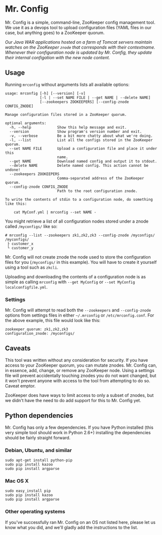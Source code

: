 Mr. Config
==========

Mr. Config is a simple, command-line, ZooKeeper config management tool. We use
it as a devops tool to upload configuration files (YAML files in our case, but
anything goes) to a ZooKeeper quorum.

*Our Java WAR applications hosted on a farm of Tomcat servers maintain watches
on the ZooKeeper `znode` that corresponds with their contextname. Whenever their
configuration node is updated by Mr. Config, they update their internal
configation with the new node content.*

## Usage

Running `mrconfig` without arguments lists all available options:

```
usage: mrconfig [-h] [--version] [-v]
                [-l | --set NAME FILE | --get NAME | --delete NAME]
                [--zookeepers ZOOKEEPERS] [--config-znode CONFIG_ZNODE]

Manage configuration files stored in a ZooKeeper quorum.

optional arguments:
  -h, --help            Show this help message and exit.
  --version             Show program's version number and exit.
  -v, --verbose         Be a bit more chatty about what we're doing.
  -l, --list            List all the configs stored in the ZooKeeper quorum.
  --set NAME FILE       Upload a configuration file and place it under this
                        name.
  --get NAME            Download named config and output it to stdout.
  --delete NAME         Delete named config. This action cannot be undone!
  --zookeepers ZOOKEEPERS
                        Comma-separated address of the ZooKeeper quorum.
  --config-znode CONFIG_ZNODE
                        Path to the root configuration znode.

To write the contents of stdin to a configuration node, do something like this: 

    cat MyConf.yml | mrconfig --set NAME -

```

You might retrieve a list of all configuration nodes stored under a znode
called `/myconfigs/` like so:

```
# mrconfig --list --zookeepers zk1,zk2,zk3 --config-znode /myconfigs/
/myconfigs/
 ├ customer_x
 └ customer_y
```

Mr. Config will not create znode the node used to store the configuration files
for you (`/myconfigs/` in this example). You will have to create it yourself
using a tool such as `zkcli`.

Uploading and downloading the contents of a configuration node is as simple as
calling `mrconfig` with `--get MyConfig` or `--set MyConfig
localconfigfile.yml`.

### Settings

Mr. Config will attempt to read both the `--zookeepers` and `--config-znode`
options from settings files in either `~/.mrconfig` or `/etc/mrconfig.conf`.
For the above example, this file would look like this:

```
zookeeper_quorum: zk1,zk2,zk3
configuration_znode: /myconfigs/
``` 

## Caveats

This tool was written without any consideration for security. If you have
access to your ZooKeeper quorum, you can mutate znodes. Mr. Config can, in
essence, add, change, or remove any ZooKeeper node. Using a settings file will
prevent accidentally touching znodes you do not want changed, but it won't
prevent anyone with access to the tool from attempting to do so. Caveat emptor.

ZooKeeper does have ways to limit access to only a subset of znodes, but we
didn't have the need to do add support for this to Mr. Config yet.

## Python dependencies

Mr. Config has only a few dependencies. If you have Python installed (this very
simple tool should work in Python 2.6+) installing the dependencies should be
fairly straight forward.

### Debian, Ubuntu, and similar

```
sudo apt-get install python-pip
sudo pip install kazoo
sudo pip install argparse
```

### Mac OS X

```
sudo easy_install pip
sudo pip install kazoo
sudo pip install argparse
```

### Other operating systems

If you've successfully ran Mr. Config on an OS not listed here, please
let us know what you did, and we'll gladly add the instructions to the list.

